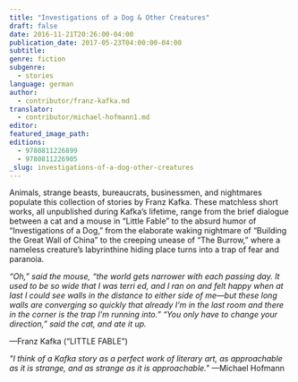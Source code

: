 ```yaml
---
title: "Investigations of a Dog & Other Creatures"
draft: false
date: 2016-11-21T20:26:00-04:00
publication_date: 2017-05-23T04:00:00-04:00
subtitle:
genre: fiction
subgenre:
  - stories
language: german
author:
  - contributor/franz-kafka.md
translator:
  - contributor/michael-hofmann1.md
editor:
featured_image_path:
editions:
  - 9780811226899
  - 9780811226905
_slug: investigations-of-a-dog-other-creatures
---
```


Animals, strange beasts, bureaucrats, businessmen, and nightmares populate this collection of stories by Franz Kafka. These matchless short works, all unpublished during Kafka’s lifetime, range from the brief dialogue between a cat and a mouse in “Little Fable” to the absurd humor of “Investigations of a Dog,” from the elaborate waking nightmare of “Building the Great Wall of China” to the creeping unease of “The Burrow,” where a nameless creature’s labyrinthine hiding place turns into a trap of fear and paranoia.

_“Oh,” said the mouse, “the world gets narrower with each passing day. It used to be so wide that I was terri ed, and I ran on and felt happy when at last I could see walls in the distance to either side of me—but these long walls are converging so quickly that already I’m in the last room and there in the corner is the trap I’m running into.” “You only have to change your direction,” said the cat, and ate it up._

—Franz Kafka (“LITTLE FABLE”)

_"I think of a Kafka story as a perfect work of literary art, as approachable as it is strange, and as strange as it is approachable."_
—Michael Hofmann

